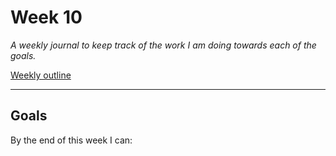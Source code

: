 # Week 10

_A weekly journal to keep track of the work I am doing towards each of the goals._

[Weekly outline](https://github.com/makersacademy/course/blob/master/week_outlines.md/)

------

## Goals

By the end of this week I can: